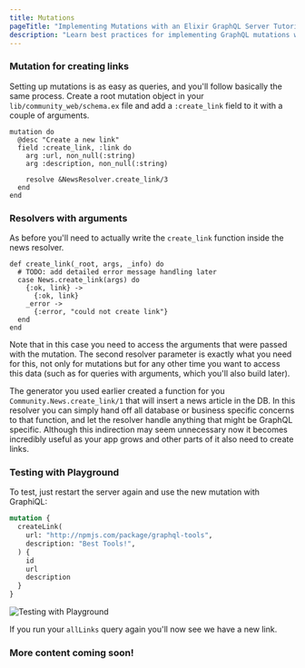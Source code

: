 ```yaml
---
title: Mutations
pageTitle: "Implementing Mutations with an Elixir GraphQL Server Tutorial"
description: "Learn best practices for implementing GraphQL mutations with Absinthe & Elixir. You can test your implementation in a GraphiQL Playground."
---
```



### Mutation for creating links

Setting up mutations is as easy as queries, and you'll follow basically the same process. Create a root mutation object in your `lib/community_web/schema.ex` file and add a `:create_link` field to it with a couple of arguments.

```elixir(path=".../graphql-elixir/lib/community_web/schema.ex")
mutation do
  @desc "Create a new link"
  field :create_link, :link do
    arg :url, non_null(:string)
    arg :description, non_null(:string)

    resolve &NewsResolver.create_link/3
  end
end
```

### Resolvers with arguments

As before you'll need to actually write the `create_link` function inside the news resolver.

```elixir(path=".../graphql-elixir/blob/master/lib/community/web/resolvers/news_resolver.ex")
def create_link(_root, args, _info) do
  # TODO: add detailed error message handling later
  case News.create_link(args) do
    {:ok, link} ->
      {:ok, link}
    _error ->
      {:error, "could not create link"}
  end
end
```

Note that in this case you need to access the arguments that were passed with the mutation. The second resolver parameter is exactly what you need for this, not only for mutations but for any other time you want to access this data (such as for queries with arguments, which you'll also build later).

The generator you used earlier created a function for you `Community.News.create_link/1` that will insert a news article in the DB. In this resolver you can simply hand off all database or business specific concerns to that function, and let the resolver handle anything that might be GraphQL specific. Although this indirection may seem unnecessary now it becomes incredibly useful as your app grows and other parts of it also need to create links.

### Testing with Playground

To test, just restart the server again and use the new mutation with GraphiQL:

```graphql
mutation {
  createLink(
    url: "http://npmjs.com/package/graphql-tools",
    description: "Best Tools!",
  ) {
    id
    url
    description
  }
}
```

![Testing with Playground](http://i.imgur.com/pHNRZlG.png)

If you run your `allLinks` query again you'll now see we have a new link.

### More content coming soon!
